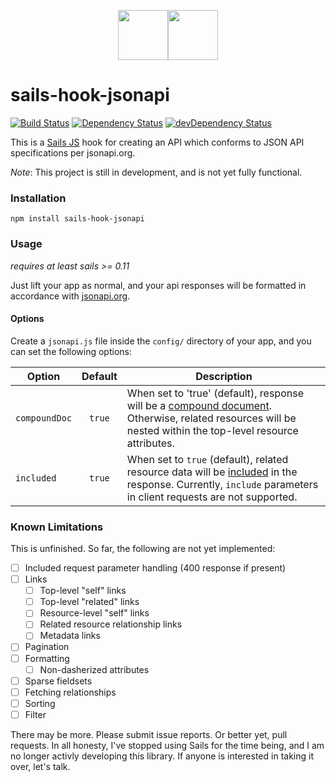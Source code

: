 <p align="center"><img src="/../images/sails.png?raw=true" height="80"/><img src="/../images/jsonapi.png?raw=true" height="80"/></p>

# sails-hook-jsonapi
[![Build Status](https://travis-ci.org/IanVS/sails-hook-jsonapi.svg?branch=master)](https://travis-ci.org/IanVS/sails-hook-jsonapi)
[![Dependency Status](https://david-dm.org/IanVS/sails-hook-jsonapi.svg)](https://david-dm.org/IanVS/sails-hook-jsonapi)
[![devDependency Status](https://david-dm.org/IanVS/sails-hook-jsonapi/dev-status.svg)](https://david-dm.org/IanVS/sails-hook-jsonapi#info=devDependencies)



This is a [Sails JS](http://sailsjs.org) hook for creating an API which conforms to JSON API specifications per jsonapi.org.

*Note*: This project is still in development, and is not yet fully functional.

### Installation

`npm install sails-hook-jsonapi`

### Usage
*requires at least sails >= 0.11*

Just lift your app as normal, and your api responses will be formatted in accordance with [jsonapi.org](http://jsonapi.org/format/).

#### Options
Create a `jsonapi.js` file inside the `config/` directory of your app, and you can set the following options:

| Option        | Default   |  Description  |
|---------------|:---------:|---------------|
| `compoundDoc` |  `true`   | When set to 'true' (default), response will be a [compound document](http://jsonapi.org/format/#document-compound-documents). Otherwise, related resources will be nested within the top-level resource attributes. |
| `included`    |  `true`   | When set to `true` (default), related resource data will be [included](http://jsonapi.org/format/#fetching-includes) in the response. Currently, `include` parameters in client requests are not supported.  |


### Known Limitations

This is unfinished.  So far, the following are not yet implemented:

- [ ] Included request parameter handling (400 response if present)
- [ ] Links
  - [ ] Top-level "self" links
  - [ ] Top-level "related" links
  - [ ] Resource-level "self" links
  - [ ] Related resource relationship links
  - [ ] Metadata links
- [ ] Pagination
- [ ] Formatting
  - [ ] Non-dasherized attributes
- [ ] Sparse fieldsets
- [ ] Fetching relationships
- [ ] Sorting
- [ ] Filter

There may be more.  Please submit issue reports.  Or better yet, pull requests.  In all honesty, I've stopped using Sails for the time being, and I am no longer activly developing this library.  If anyone is interested in taking it over, let's talk.
